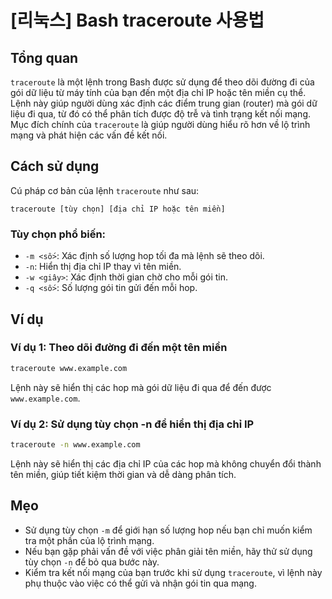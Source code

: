 # [리눅스] Bash traceroute 사용법

## Tổng quan
`traceroute` là một lệnh trong Bash được sử dụng để theo dõi đường đi của gói dữ liệu từ máy tính của bạn đến một địa chỉ IP hoặc tên miền cụ thể. Lệnh này giúp người dùng xác định các điểm trung gian (router) mà gói dữ liệu đi qua, từ đó có thể phân tích được độ trễ và tình trạng kết nối mạng. Mục đích chính của `traceroute` là giúp người dùng hiểu rõ hơn về lộ trình mạng và phát hiện các vấn đề kết nối.

## Cách sử dụng
Cú pháp cơ bản của lệnh `traceroute` như sau:
```
traceroute [tùy chọn] [địa chỉ IP hoặc tên miền]
```

### Tùy chọn phổ biến:
- `-m <số>`: Xác định số lượng hop tối đa mà lệnh sẽ theo dõi.
- `-n`: Hiển thị địa chỉ IP thay vì tên miền.
- `-w <giây>`: Xác định thời gian chờ cho mỗi gói tin.
- `-q <số>`: Số lượng gói tin gửi đến mỗi hop.

## Ví dụ
### Ví dụ 1: Theo dõi đường đi đến một tên miền
```bash
traceroute www.example.com
```
Lệnh này sẽ hiển thị các hop mà gói dữ liệu đi qua để đến được `www.example.com`.

### Ví dụ 2: Sử dụng tùy chọn -n để hiển thị địa chỉ IP
```bash
traceroute -n www.example.com
```
Lệnh này sẽ hiển thị các địa chỉ IP của các hop mà không chuyển đổi thành tên miền, giúp tiết kiệm thời gian và dễ dàng phân tích.

## Mẹo
- Sử dụng tùy chọn `-m` để giới hạn số lượng hop nếu bạn chỉ muốn kiểm tra một phần của lộ trình mạng.
- Nếu bạn gặp phải vấn đề với việc phân giải tên miền, hãy thử sử dụng tùy chọn `-n` để bỏ qua bước này.
- Kiểm tra kết nối mạng của bạn trước khi sử dụng `traceroute`, vì lệnh này phụ thuộc vào việc có thể gửi và nhận gói tin qua mạng.